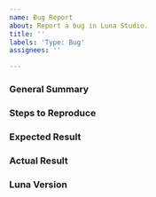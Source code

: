 ```yaml
---
name: Bug Report
about: Report a bug in Luna Studio.
title: ''
labels: 'Type: Bug'
assignees: ''

---
```


<!--
Please ensure that you are running the latest version of Luna Studio before reporting the bug! It may have been fixed since.
-->

### General Summary
<!--
- Please include a high-level description of your bug here.
-->

### Steps to Reproduce
<!--
Please list the reproduction steps for your bug. For example:

1. Create a new project.
2. Add some code.
3. Undo.
-->

### Expected Result
<!--
- A description of the results you expected from the reproduction steps.
-->

### Actual Result
<!--
- A description of what actually happens when you run these steps.
- Please include any error output if relevant.
-->

### Luna Version
<!--
- Please include the output of `luna-studio --version`.
-->
